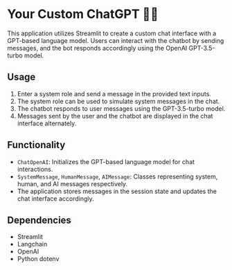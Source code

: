 # Your Custom ChatGPT 🚵‍♀️

This application utilizes Streamlit to create a custom chat interface with a GPT-based language model. Users can interact with the chatbot by sending messages, and the bot responds accordingly using the OpenAI GPT-3.5-turbo model.


## Usage

1. Enter a system role and send a message in the provided text inputs.
2. The system role can be used to simulate system messages in the chat.
3. The chatbot responds to user messages using the GPT-3.5-turbo model.
4. Messages sent by the user and the chatbot are displayed in the chat interface alternately.

## Functionality

- `ChatOpenAI`: Initializes the GPT-based language model for chat interactions.
- `SystemMessage`, `HumanMessage`, `AIMessage`: Classes representing system, human, and AI messages respectively.
- The application stores messages in the session state and updates the chat interface accordingly.

## Dependencies

- Streamlit
- Langchain
- OpenAI
- Python dotenv

